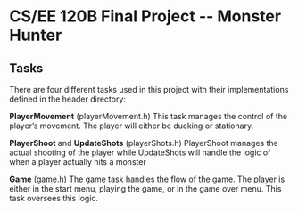 # CS/EE 120B Final Project -- Monster Hunter

## Tasks
There are four different tasks used in this project with their implementations defined in the header directory:

**PlayerMovement** (playerMovement.h)
	This task manages the control of the player’s movement. The player will either be ducking or stationary.

**PlayerShoot** and **UpdateShots** (playerShots.h)
	PlayerShoot manages the actual shooting of the player while UpdateShots will handle the logic of when a player actually hits a monster

**Game** (game.h)
	The game task handles the flow of the game. The player is either in the start menu, playing the game, or in the game over menu. This task oversees this logic.
